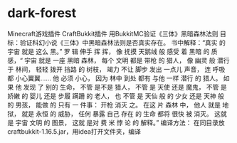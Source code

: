 # dark-forest
Minecraft游戏插件
CraftBukkit插件
用BukkitMC验证《三体》黑暗森林法则
目标：验证科幻小说《三体》中黑暗森林法则是否真实存在。
书中解释：“真实 的 宇宙 就是 这么 黑。” 罗 辑 伸手 挥 挥， 像 抚摸 天鹅绒 般 感受 着 黑暗 的 质感，“ 宇宙 就是 一座 黑暗 森林， 每个 文明 都是 带枪 的 猎人， 像 幽灵 般 潜行 于 林间， 轻轻 拨开 挡路 的 树枝， 竭力 不让 脚步 发出 一点儿 声音， 连 呼吸 都 小心翼翼…… 他 必须 小心， 因为 林中 到处 都有 与他 一样 潜行 的 猎人。 如果 他 发现 了 别的 生命， 不管 是不是 猎人， 不管 是 天使 还是 魔鬼， 不管 是 娇嫩 的 婴儿 还是 步履 蹒跚 的 老人， 也 不管 是 天仙 般 的 少女 还是 天神 般 的 男孩， 能做 的 只有 一 件事： 开枪 消灭 之。 在这 片 森林 中， 他人 就是 地狱， 就是 永恒 的 威胁， 任何 暴露 自己 存在 的 生命 都将 很快 被 消灭。 这就 是 宇宙 文明 的 图景， 这就 是对 费 米 悖 论 的 解释。”
编译方法：
在同目录放craftbukkit-1.16.5.jar，用idea打开文件夹，编译
